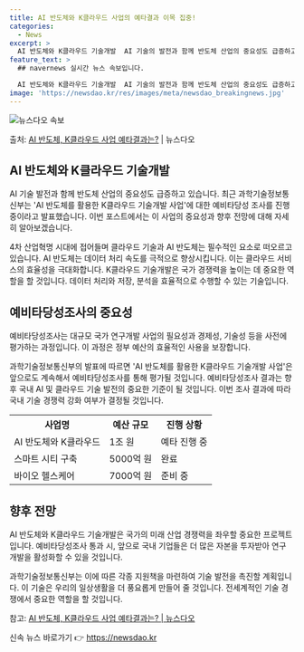 ```yaml
---
title: AI 반도체와 K클라우드 사업의 예타결과 이목 집중! 
categories:
  - News
excerpt: >
  AI 반도체와 K클라우드 기술개발  AI 기술의 발전과 함께 반도체 산업의 중요성도 급증하고 있습니다. 최근…
feature_text: >
  ## navernews 실시간 뉴스 속보입니다.

  AI 반도체와 K클라우드 기술개발  AI 기술의 발전과 함께 반도체 산업의 중요성도 급증하고 있습니다. 최근…
image: 'https://newsdao.kr/res/images/meta/newsdao_breakingnews.jpg'
---
```


![뉴스다오 속보](https://newsdao.kr/res/images/meta/newsdao_breakingnews.jpg)

<p>출처: <a href="https://newsdao.kr/4371" rel="dofollow">AI 반도체, K클라우드 사업 예타결과는?</a> | 뉴스다오</p>

<h2 data-ke-size="size26">AI 반도체와 K클라우드 기술개발</h2>
AI 기술 발전과 함께 반도체 산업의 중요성도 급증하고 있습니다. 최근 과학기술정보통신부는 'AI 반도체를 활용한 K클라우드 기술개발 사업'에 대한 예비타당성 조사를 진행 중이라고 발표했습니다. 이번 포스트에서는 이 사업의 중요성과 향후 전망에 대해 자세히 알아보겠습니다.

<p data-ke-size="size16">4차 산업혁명 시대에 접어들며 클라우드 기술과 AI 반도체는 필수적인 요소로 떠오르고 있습니다. AI 반도체는 데이터 처리 속도를 극적으로 향상시킵니다. 이는 클라우드 서비스의 효율성을 극대화합니다. K클라우드 기술개발은 국가 경쟁력을 높이는 데 중요한 역할을 할 것입니다. 데이터 처리와 저장, 분석을 효율적으로 수행할 수 있는 기술입니다.</p>

<h2 data-ke-size="size26">예비타당성조사의 중요성</h2>
예비타당성조사는 대규모 국가 연구개발 사업의 필요성과 경제성, 기술성 등을 사전에 평가하는 과정입니다. 이 과정은 정부 예산의 효율적인 사용을 보장합니다.

<p data-ke-size="size16">과학기술정보통신부의 발표에 따르면 'AI 반도체를 활용한 K클라우드 기술개발 사업'은 앞으로도 계속해서 예비타당성조사를 통해 평가될 것입니다. 예비타당성조사 결과는 향후 국내 AI 및 클라우드 기술 발전의 중요한 기준이 될 것입니다. 이번 조사 결과에 따라 국내 기술 경쟁력 강화 여부가 결정될 것입니다.</p>

<table>
  <tr>
    <th>사업명</th>
    <th>예산 규모</th>
    <th>진행 상황</th>
  </tr>
  <tr>
    <td>AI 반도체와 K클라우드</td>
    <td>1조 원</td>
    <td>예타 진행 중</td>
  </tr>
  <tr>
    <td>스마트 시티 구축</td>
    <td>5000억 원</td>
    <td>완료</td>
  </tr>
  <tr>
    <td>바이오 헬스케어</td>
    <td>7000억 원</td>
    <td>준비 중</td>
  </tr>
</table>

<h2 data-ke-size="size26">향후 전망</h2>
AI 반도체와 K클라우드 기술개발은 국가의 미래 산업 경쟁력을 좌우할 중요한 프로젝트입니다. 예비타당성조사 통과 시, 앞으로 국내 기업들은 더 많은 자본을 투자받아 연구 개발을 활성화할 수 있을 것입니다.

<p data-ke-size="size16">과학기술정보통신부는 이에 따른 각종 지원책을 마련하여 기술 발전을 촉진할 계획입니다. 이 기술은 우리의 일상생활을 더 풍요롭게 만들어 줄 것입니다. 전세계적인 기술 경쟁에서 중요한 역할을 할 것입니다.</p>

참고: [AI 반도체, K클라우드 사업 예타결과는? | 뉴스다오](https://newsdao.kr/4371) 

신속 뉴스 바로가기 👉 <a href="https://newsdao.kr" rel="dofollow">https://newsdao.kr</a>


